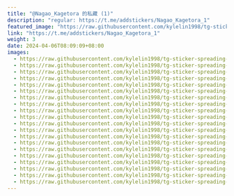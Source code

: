 ```yaml
---
title: "@Nagao_Kagetora 的私藏 (1)"
description: "regular: https://t.me/addstickers/Nagao_Kagetora_1"
featured_image: "https://raw.githubusercontent.com/kylelin1998/tg-sticker-spreading-worldwide-images/main/img/0cf56be5-8197-4bce-90d6-01bc13fa8898.jpg"
link: "https://t.me/addstickers/Nagao_Kagetora_1"
weight: 3
date: 2024-04-06T08:09:09+08:00
images:
  - https://raw.githubusercontent.com/kylelin1998/tg-sticker-spreading-worldwide-images/main/img/0cf56be5-8197-4bce-90d6-01bc13fa8898.jpg
  - https://raw.githubusercontent.com/kylelin1998/tg-sticker-spreading-worldwide-images/main/img/bdd2b617-7552-4f06-8559-65d9f470733e.jpg
  - https://raw.githubusercontent.com/kylelin1998/tg-sticker-spreading-worldwide-images/main/img/ceb5df8a-dbed-4beb-bc77-43a302d12b6e.jpg
  - https://raw.githubusercontent.com/kylelin1998/tg-sticker-spreading-worldwide-images/main/img/fee7bf89-5bf7-4ea5-ac51-d1546043b73d.jpg
  - https://raw.githubusercontent.com/kylelin1998/tg-sticker-spreading-worldwide-images/main/img/00321009-9b57-47b4-8696-09767a091cc7.jpg
  - https://raw.githubusercontent.com/kylelin1998/tg-sticker-spreading-worldwide-images/main/img/82d97fa6-b4c3-4b5f-a723-551de7060369.jpg
  - https://raw.githubusercontent.com/kylelin1998/tg-sticker-spreading-worldwide-images/main/img/bf0d8430-d3bf-41ae-9cd9-370a4a8ff186.jpg
  - https://raw.githubusercontent.com/kylelin1998/tg-sticker-spreading-worldwide-images/main/img/2d47aec5-f32c-442f-b644-02fb9a8cf0a9.jpg
  - https://raw.githubusercontent.com/kylelin1998/tg-sticker-spreading-worldwide-images/main/img/2282b8fa-36f5-47ff-a7dc-15aa4beb9373.jpg
  - https://raw.githubusercontent.com/kylelin1998/tg-sticker-spreading-worldwide-images/main/img/a2b5273f-4cf8-4c3e-a5c0-a913be706c40.jpg
  - https://raw.githubusercontent.com/kylelin1998/tg-sticker-spreading-worldwide-images/main/img/30d7a956-e8ce-4c82-8d0c-86b3183d5fb6.jpg
  - https://raw.githubusercontent.com/kylelin1998/tg-sticker-spreading-worldwide-images/main/img/a73ff943-f75e-4185-a686-d3d40a9f7651.jpg
  - https://raw.githubusercontent.com/kylelin1998/tg-sticker-spreading-worldwide-images/main/img/4195fe4b-7981-49d6-8d24-c0022541cd0b.jpg
  - https://raw.githubusercontent.com/kylelin1998/tg-sticker-spreading-worldwide-images/main/img/e4584e04-a6c7-4b54-8adc-079acb6ef657.jpg
  - https://raw.githubusercontent.com/kylelin1998/tg-sticker-spreading-worldwide-images/main/img/7aa54e5c-5f9d-42a4-b87a-a93b25640be5.jpg
  - https://raw.githubusercontent.com/kylelin1998/tg-sticker-spreading-worldwide-images/main/img/07b73014-ef60-46ca-831d-964c5523133d.jpg
  - https://raw.githubusercontent.com/kylelin1998/tg-sticker-spreading-worldwide-images/main/img/1907e0b1-fb1f-42cf-a11f-d94ae8867677.jpg
  - https://raw.githubusercontent.com/kylelin1998/tg-sticker-spreading-worldwide-images/main/img/2bc12d06-c0a7-4774-9867-197c9478d4b2.jpg
  - https://raw.githubusercontent.com/kylelin1998/tg-sticker-spreading-worldwide-images/main/img/2ac01688-4727-48ee-9029-05046d9145fe.jpg
  - https://raw.githubusercontent.com/kylelin1998/tg-sticker-spreading-worldwide-images/main/img/5d73aca0-e7be-483a-893d-2dc0244fc73b.jpg
---
```

